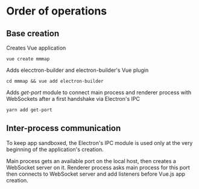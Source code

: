 # Order of operations

## Base creation

Creates Vue application

```vue create mmmap```

Adds elecctron-builder and electron-builder's Vue plugin

```cd mmmap && vue add electron-builder```

Adds *get-port* module to connect main process and renderer process with WebSockets after a first handshake via Electron's IPC

```yarn add get-port```

## Inter-process communication

To keep app sandboxed, the Electron's IPC module is used only at the very beginning of the application's creation.

Main process gets an available port on the local host, then creates a WebSocket server on it. 
Renderer process asks main process for this port then connects to WebSocket server and add listeners before Vue.js app creation. 